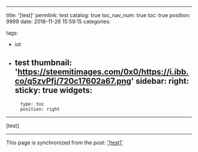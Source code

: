
---
title: '[test]'
permlink: test
catalog: true
toc_nav_num: true
toc: true
position: 9999
date: 2018-11-26 15:59:15
categories:

tags:
- iot
- test
thumbnail: 'https://steemitimages.com/0x0/https://i.ibb.co/q5zvPfj/720c17602a67.png'
sidebar:
    right:
        sticky: true
widgets:
    -
        type: toc
        position: right
---


[test]

- - -

This page is synchronized from the post: ['[test]'](https://steempeak.com/@jacobyu/1358-iot-switch-diy)
